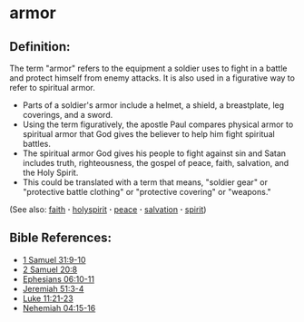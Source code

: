 # armor #

## Definition: ##

The term "armor" refers to the equipment a soldier uses to fight in a battle and protect himself from enemy attacks. It is also used in a figurative way to refer to spiritual armor.

* Parts of a soldier's armor include a helmet, a shield, a breastplate, leg coverings, and a sword.
* Using the term figuratively, the apostle Paul compares physical armor to spiritual armor that God gives the believer to help him fight spiritual battles.
* The spiritual armor God gives his people to fight against sin and Satan includes truth, righteousness, the gospel of peace, faith, salvation, and the Holy Spirit.
* This could be translated with a term that means, "soldier gear" or "protective battle clothing" or "protective covering" or "weapons."

(See also: [faith](../kt/faith.md) **·** [holyspirit](../kt/holyspirit.md) **·** [peace](../other/peace.md) **·** [salvation](../kt/salvation.md) **·** [spirit](../kt/spirit.md))

## Bible References: ##

* [1 Samuel 31:9-10](https://door43.org/en/bible/notes/1sa/31/09)
* [2 Samuel 20:8](https://door43.org/en/bible/notes/2sa/20/08)
* [Ephesians 06:10-11](https://door43.org/en/bible/notes/eph/06/10)
* [Jeremiah 51:3-4](https://door43.org/en/bible/notes/jer/51/03)
* [Luke 11:21-23](https://door43.org/en/bible/notes/luk/11/21)
* [Nehemiah 04:15-16](https://door43.org/en/bible/notes/neh/04/15)

